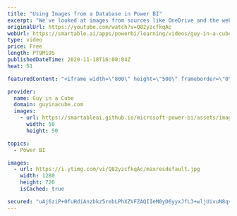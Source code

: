 ```yaml
---
title: "Using Images from a Database in Power BI"
excerpt: "We've looked at images from sources like OneDrive and the web with your Power BI reports. What about from a database? Is that possible? Patrick takes a look at how you can do it.  SQLJason Blog:  http://sqljason.com/2018/01/embedding-images-in-power-bi-using-base64.html  Gerhard's Blog: https://blog.gbrueckl.at/2018/01/storing-images-powerbi-analysis-services-data-models/"
originalUrl: https://youtube.com/watch?v=Q82yzcfkqAc
webUrl: https://smartable.ai/apps/powerbi/learning/videos/guy-in-a-cube-using-images-from-a-database-in-power-bi/
type: video
price: Free
length: PT9M19S
publishedDateTime: 2020-11-18T16:00:04Z
heat: 51

featuredContent: "<iframe width=\"800\" height=\"500\" frameborder=\"0\" src=\"https://www.youtube.com/embed/Q82yzcfkqAc\" allow=\"accelerometer; autoplay; encrypted-media; gyroscope; picture-in-picture\" allowfullscreen></iframe>"

provider:
  name: Guy in a Cube
  domain: guyinacube.com
  images:
    - url: https://smartableai.github.io/microsoft-power-bi/assets/images/organizations/guyinacube.com-50x50.jpg
      width: 50
      height: 50

topics:
  - Power BI

images:
  - url: https://i.ytimg.com/vi/Q82yzcfkqAc/maxresdefault.jpg
    width: 1280
    height: 720
    isCached: true

secured: "uAj6ziP+0fuHdiAnzbkz5rebLPhXZVFZAQIIeM0yD6yyxJfL3+wljUivuN8qvVZgrsb3dCp9SGienoOXIJll56ly62/dREsQiQr15kMRF3h1pJY8fiSqhBPeIme539MwLy4Gkj+1CFxcjdRu/TWOfZkRVxhecYuBDG9XwYJYXaGRAD26qaxaKqiaGFfIXSwMMz81ICWDbjmMQIZKK9uF+1QfQsTTpaYkQpvOvUXTWhbHT3kUyr7BoZtoPHQXV0Td+oqSNxbGHZY80br9u5h+DafYmD4aEhCCws5ENkmXrnr5FZCNK2TAd0pm2ezUaaYehmD+vXO6OjD++wvw1YsX0egSSIA9DFM8D5yndJFVH14uLR9M2Jm6jrpdeVfF23ODlOTjd3eMtspnMawdYveImqIhHQ0wUkqRPhCo0GFZWv0=;MDawE+Kvh0m9e82jbHKExA=="
---
```


